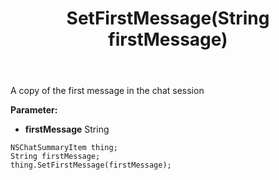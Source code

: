 ﻿---
uid: crmscript_ref_NSChatSummaryItem_SetFirstMessage
title: SetFirstMessage(String firstMessage)
intellisense: NSChatSummaryItem.SetFirstMessage
keywords: NSChatSummaryItem, GetFirstMessage
so.topic: reference
---

A copy of the first message in the chat session

**Parameter:** 
 - **firstMessage** String

```crmscript
NSChatSummaryItem thing;
String firstMessage;
thing.SetFirstMessage(firstMessage);
```

